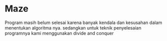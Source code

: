 # Maze
Program masih belum selesai karena banyak kendala dan kesusahan dalam menentukan algoritma nya. sedangkan untuk teknik penyelesaian programnya kami menggunakan divide and conquer
